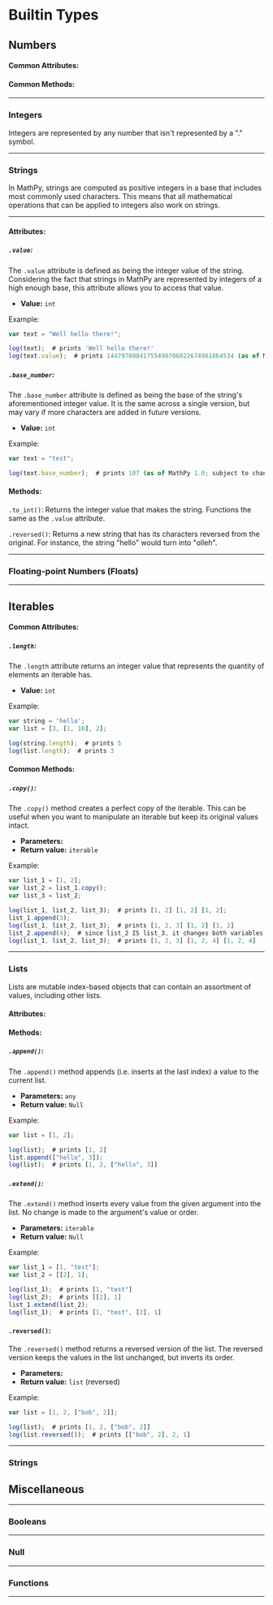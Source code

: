 # Builtin Types


## Numbers
#### Common Attributes:

#### Common Methods:

___
### Integers
Integers are represented by any number that isn't represented by a "." symbol.


___
### Strings
In MathPy, strings are computed as positive integers in a base that includes most
commonly used characters. This means that all mathematical operations that can be
applied to integers also work on strings.

___
#### Attributes:

##### ``.value``:
The ``.value`` attribute is defined as being the integer value of the string.
Considering the fact that strings in MathPy are represented by integers of a high
enough base, this attribute allows you to access that value.

- **Value:** ``int``

Example:
```js
var text = "Well hello there!";

log(text);  # prints 'Well hello there!'
log(text.value);  # prints 14479709841755490706022674961864534 (as of MathPy 1.0; subject to change)
```

##### ``.base_number``: 
The ``.base_number`` attribute is defined as being the base of the string's
aforementioned integer value. It is the same across a single version, but may vary
if more characters are added in future versions.

- **Value:** ``int``

Example:
```js
var text = "test";

log(text.base_number);  # prints 107 (as of MathPy 1.0; subject to change)
```

#### Methods:

``.to_int()``: Returns the integer value that makes the string. Functions the same as
the ``.value`` attribute.

``.reversed()``: Returns a new string that has its characters reversed from the original.
For instance, the string "hello" would turn into "olleh".

___
### Floating-point Numbers (Floats)

___
## Iterables

#### Common Attributes:
##### ``.length``:
The ``.length`` attribute returns an integer value that
represents the quantity of elements an iterable has.

- **Value:** ``int``

Example:
```js
var string = 'hello';
var list = [3, [1, 10], 2];

log(string.length);  # prints 5
log(list.length);  # prints 3
```

#### Common Methods:
##### ``.copy()``:
The ``.copy()`` method creates a perfect copy of the iterable.
This can be useful when you want to manipulate an iterable but
keep its original values intact.

- **Parameters:** `` ``
- **Return value:** ``iterable``

Example:
```js
var list_1 = [1, 2];
var list_2 = list_1.copy();
var list_3 = list_2;

log(list_1, list_2, list_3);  # prints [1, 2] [1, 2] [1, 2];
list_1.append(3);
log(list_1, list_2, list_3);  # prints [1, 2, 3] [1, 2] [1, 2]
list_2.append(4);  # since list_2 IS list_3, it changes both variables
log(list_1, list_2, list_3);  # prints [1, 2, 3] [1, 2, 4] [1, 2, 4]
```
___
### Lists
Lists are mutable index-based objects that can contain an assortment
of values, including other lists.

#### Attributes:

#### Methods:
##### ``.append()``:
The ``.append()`` method appends (i.e. inserts at the
last index) a value to the current list.

- **Parameters:** ``any``
- **Return value:** ``Null``

Example:
```js
var list = [1, 2];

log(list);  # prints [1, 2]
list.append(["hello", 3]);
log(list);  # prints [1, 2, ["hello", 3]]
```

##### ``.extend()``:
The ``.extend()`` method inserts every value from the given
argument into the list. No change is made to the argument's
value or order.

- **Parameters:** ``iterable``
- **Return value:** ``Null``

Example:
```js
var list_1 = [1, "test"];
var list_2 = [[2], 1];

log(list_1);  # prints [1, "test"]
log(list_2);  # prints [[2], 1]
list_1.extend(list_2);
log(list_1);  # prints [1, "test", [2], 1]
```

#### ``.reversed()``:
The ``.reversed()`` method returns a reversed version
of the list. The reversed version keeps the values in
the list unchanged, but inverts its order.

- **Parameters:** `` ``
- **Return value:** ``list`` (reversed)

Example:
```js
var list = [1, 2, ["bob", 2]];

log(list);  # prints [1, 2, ["bob", 2]]
log(list.reversed());  # prints [["bob", 2], 2, 1]
```

___

### Strings


## Miscellaneous
___

### Booleans

___
### Null

___
### Functions

___

